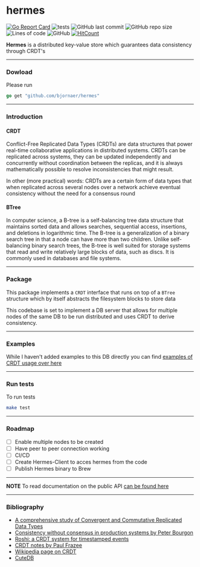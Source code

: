 # hermes

[![Go Report Card](https://goreportcard.com/badge/github.com/bjornaer/hermes)](https://goreportcard.com/report/github.com/bjornaer/hermes) ![tests](https://github.com/bjornaer/hermes/actions/workflows/push.yaml/badge.svg) ![GitHub last commit](https://img.shields.io/github/last-commit/bjornaer/hermes?style=plastic) ![GitHub repo size](https://img.shields.io/github/repo-size/bjornaer/hermes?style=plastic) ![Lines of code](https://img.shields.io/tokei/lines/github/bjornaer/hermes?style=plastic) ![GitHub](https://img.shields.io/github/license/bjornaer/hermes?style=flat-square) [![HitCount](https://hits.dwyl.com/bjornaer/hermes.svg?style=flat-square)](http://hits.dwyl.com/bjornaer/hermes)

**Hermes** is a distributed key-value store which guarantees data consistency through CRDT's

---
### Dowload

Please run

```go
go get "github.com/bjornaer/hermes"
```

---
### Introduction

#### CRDT
Conflict-Free Replicated Data Types (CRDTs) are data structures that power real-time collaborative applications in
distributed systems. CRDTs can be replicated across systems, they can be updated independently and concurrently
without coordination between the replicas, and it is always mathematically possible to resolve inconsistencies that
might result.

In other (more practical) words: CRDTs are a certain form of data types that when replicated across several nodes over a network achieve eventual consistency without the need for a consensus round

#### BTree
In computer science, a B-tree is a self-balancing tree data structure that maintains sorted data and allows searches, sequential access, insertions, and deletions in logarithmic time. The B-tree is a generalization of a binary search tree in that a node can have more than two children. Unlike self-balancing binary search trees, the B-tree is well suited for storage systems that read and write relatively large blocks of data, such as discs. It is commonly used in databases and file systems.

---

### Package

This package implements a `CRDT` interface that runs on top of a `BTree` structure which by itself abstracts the filesystem blocks to store data

This codebase is set to implement a DB server that allows for multiple nodes of the same DB to be run distributed and uses CRDT to derive consistency.

---
### Examples

While I haven't added examples to this DB directly you can find [examples of CRDT usage over here](https://github.com/bjornaer/crdt/examples/README.md)

---
### Run tests

To run tests

```bash
make test
```

---
### Roadmap

- [ ] Enable multiple nodes to be created 
- [ ] Have peer to peer connection working
- [ ] CI/CD
- [ ] Create Hermes-Client to acces hermes from the code
- [ ] Publish Hermes binary to Brew

---
**NOTE**
To read documentation on the public API [can be found here](https://pkg.go.dev/github.com/bjornaer/hermes)

---
### Bibliography

- [A comprehensive study of Convergent and Commutative Replicated Data Types](https://hal.inria.fr/file/index/docid/555588/filename/techreport.pdf)
- [Consistency without consensus in production systems by Peter Bourgon](https://www.youtube.com/watch?v=em9zLzM8O7c)
- [Roshi: a CRDT system for timestamped events](https://developers.soundcloud.com/blog/roshi-a-crdt-system-for-timestamped-events)
- [CRDT notes by Paul Frazee](https://github.com/pfrazee/crdt_notes)
- [Wikipedia page on CRDT](https://en.wikipedia.org/wiki/Conflict-free_replicated_data_type)
- [CuteDB](https://github.com/naqvijafar91/cuteDB)
